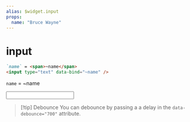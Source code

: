 ```yaml
---
alias: $widget.input
props:
  name: "Bruce Wayne"
---
```

# input

```markdown
`name` = <span>~name</span>
<input type="text" data-bind="~name" />
```

<!-- preview --><p data-preview></p>
`name` = <span>~name</span>

<input type="text" data-bind="~name" />

<!-- end:preview --><p data-end></p>

> [!tip] Debounce
>  You can debounce by passing a a delay in the `data-debounce="700"` attribute.